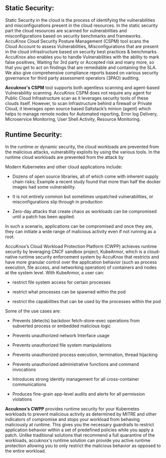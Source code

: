 ## **Static Security:** 

Static Security in the cloud is the process of identifying the vulnerabilities and misconfigurations present in the cloud resources. In the static security part the cloud resources are scanned for vulnerabilities and misconfigurations based on security benchmarks and frameworks. 
AccuKnox Cloud Security Posture Management (CSPM) tool scans the Cloud Account to assess Vulnerabilities, Misconfigurations that are present in the cloud infrastructure based on security best practices & benchmarks. AccuKnox also enables you to handle Vulnerabilities with the ability to mark false positives, Waiting for 3rd party or Accepted risk and many more, so that you get to act on findings that are remediable and containing the SLA. We also give comprehensive compliance reports based on various security governance for third party assessment operators (3PAO) auditing.

**Accuknox's CSPM** tool supports both agentless scanning and agent-based Vulnerabilitiy scanning. AccuKnox CSPM does not require any agent for Public Cloud Infrastructure scan as it leverages security tools of these clouds itself. However, to scan Infrastructure behind a firewall or Private Cloud, it leverages open source based Saltstack’s minion (agent) which helps to manage remote nodes for Automated reporting, Error log Delivery, Microservice Monitoring, User Shell Activity, Resource Monitoring. 

## **Runtime Security:** 

In the runtime or dynamic security, the cloud workloads are prevented from the malicious attacks, vulnerability exploits by using the various tools. In the runtime cloud workloads are prevented from the attack by 

Modern Kubernetes and other cloud applications include:
+ Dozens of open source libraries, all of which come with inherent supply chain risks; Example a recent study found that more than half the docker images had some vulnerability.

+ It is not entirely common but sometimes unpatched vulnerabilities, or misconfigurations slip through in production

+ Zero-day attacks that create chaos as workloads can be compromised until a patch has been applied.

In such a scenario, applications can be compromised and once they are, they can initiate a wide range of malicious activity even if not running as a root.

AccuKnox’s Cloud Workload Protection Platform (CWPP) achieves runtime security by leveraging CNCF sandbox project, KubeArmor, which is a cloud-native runtime security enforcement system by AccuKnox that restricts and have more granular control over the application behavior (such as process execution, file access, and networking operation) of containers and nodes at the system level. With KubeArmor, a user can:

+ restrict file system access for certain processes

+ restrict what processes can be spawned within the pod

+ restrict the capabilities that can be used by the processes within the pod

Some of the use cases are: 

+ Prevents (detects) backdoor fetch-store-exec operations from subverted process or embedded malicious logic

+ Prevents unauthorized network Interface usage

+ Prevents unauthorized file system manipulations

+ Prevents unauthorized process execution, termination, thread hijacking

+ Prevents unauthorized administrative functions and command invocations

+ Introduces strong identity management for all cross-container communications

+ Produces fine-grain app-level audits and alerts for all permission violations

**Accuknox’s CWPP** provides runtime security for your Kubernetes workloads to prevent malicious activity as determined by MITRE and other indicators of compromise and stops your workload from behaving maliciously at runtime. This gives you the necessary guardrails to restrict application behavior within a set of predefined policies while you apply a patch. Unlike traditional solutions that recommend a full quarantine of the workloads, accuknox's runtime solution can provide you active runtime protection allowing you to only restrict the malicious behavior as opposed to the entire workload.